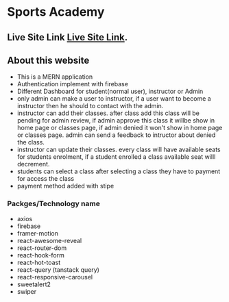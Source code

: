 # Sports Academy

## Live Site Link    [Live Site Link](https://sports-academy-b615e.web.app/).

## About this website 
* This is a MERN application
* Authentication implement with firebase
* Different Dashboard for student(normal user), instructor or Admin
* only admin can make a user to instructor, if a user want to become a instructor then he should to contact with the admin.
* instructor can add their classes. after class add this class will be pending for admin review, if admin approve this class it willbe show in home page or classes page, if admin denied it won't show in home page or classes page. admin can send a feedback to intructor about denied the class.
* instructor can update their classes. every class will have available seats for students enrolment, if a student enrolled a class available seat willl decrement.
* students can select a class after selecting a class they have to payment for access the class
* payment method added with stipe

### Packges/Technology name 
* axios
* firebase
* framer-motion
* react-awesome-reveal
* react-router-dom
* react-hook-form
* react-hot-toast
* react-query (tanstack query)
* react-responsive-carousel
* sweetalert2
* swiper